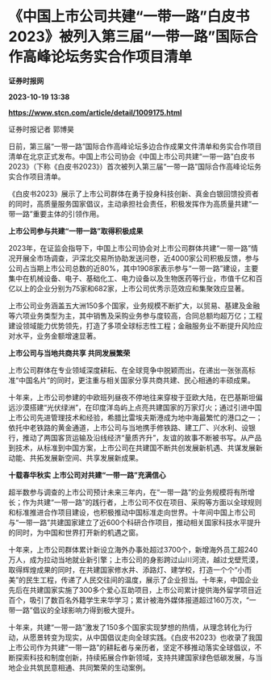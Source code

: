 # 《中国上市公司共建“一带一路”白皮书2023》被列入第三届“一带一路”国际合作高峰论坛务实合作项目清单
**证券时报网**

**2023-10-19 13:38**

**https://www.stcn.com/article/detail/1009175.html**

证券时报记者 郭博昊

日前，第三届“一带一路”国际合作高峰论坛多边合作成果文件清单和务实合作项目清单在北京正式发布。中国上市公司协会《中国上市公司共建“一带一路”白皮书2023》（下称《白皮书2023》）首次被列入第三届“一带一路”国际合作高峰论坛务实合作项目清单。

《白皮书2023》展示了上市公司群体在勇于投身科技创新、真金白银回馈投资者的同时，高质量服务国家倡议，主动承担社会责任，积极发挥作为高质量共建“一带一路”重要主体的引领作用。

**上市公司参与共建“一带一路”取得积极成果**

2023年，在证监会指导下，中国上市公司协会对上市公司群体共建“一带一路”情况开展全市场调查，沪深北交易所协助发送问卷，近4000家公司积极反馈，参与公司占当期上市公司总数的近80%，其中1908家表示参与“一带一路”建设，主要集中在机械设备、电子、基础化工、电力设备以及生物医药等行业，市值千亿和百亿以上的企业分别为75家和682家，上市公司优秀示范效应和集聚效应显著。

上市公司业务涵盖五大洲150多个国家，业务规模不断扩大，以贸易、基建及金融等六项业务类型为主，其中销售及采购业务参与度较高，合同总额均超万亿；工程建设领域能力优势领先，打造了多项全球标志性工程；金融服务业不断提升风险应对水平，业务金额增速显著。

**上市公司与当地共商共享 共同发展繁荣**

上市公司群体在专业领域深度耕耘、在全球竞争中脱颖而出，在递出一张张高标准“中国名片”的同时，更注重与相关国家分享共商共建、民心相通的丰硕成果。

十年来，上市公司参建的中欧班列昼夜不停地往来穿梭于亚欧大陆，在巴基斯坦偏远沙漠搭建“光伏绿洲”，在印度洋岛屿上点亮共建国家的万家灯火；通过引进中国上市公司先进管理技术和经验，希腊比雷埃夫斯港成为地中海最繁忙的港口之一；依托中老铁路的黄金通道，上市公司与当地携手修铁路、建工厂、兴水利、设银行，推动了两国客货运输及沿线经济“量质齐升”，友谊的故事不断被书写。从产品到技术，从标准到中国方案，上市公司在共建国不断共创发展新机遇、共谋发展新动能、共拓发展新空间、共享发展新成果。

**十载春华秋实 上市公司对共建“一带一路”充满信心**

超半数参与调查的上市公司预计未来三年内，在“一带一路”的业务规模将有所增长；作为共建“一带一路”的践行者，上市公司不仅在项目、采购等方面以全球规则和标准推进合作项目建设，也积极推动中国标准走向世界。十年间中国上市公司与“一带一路”共建国家建立了近600个科研合作项目，推动相关国家科技水平提升的同时，为中国和世界打开新的机遇之窗。

十年来，上市公司群体累计新设立海外办事处超过3700个，新增海外员工超240万人，成为拉动当地就业新引擎；上市公司的身影跨过山川河流，越过戈壁荒漠，取得辉煌成果的同时，在共建国家修水井、添路灯、建学校，打造一个个“小而美”的民生工程，传递了人民交往间的温度，展示了企业担当。十年来，中国企业先后在共建国家实施了300多个爱心互助项目，上市公司累计提供海外留学项目近百个，吸引了数百名外籍学生来华学习；累计被海外媒体报道超过160万次，“一带一路”倡议的全球影响力得到极大提升。

十年来，共建“一带一路”激发了150多个国家实现梦想的热情，从理念转化为行动，从愿景转变为现实，从中国倡议走向全球实践。《白皮书2023》也收录了我国上市公司作为共建“一带一路”的耕耘者与亲历者，坚定不移推动落实全球倡议，不断探索科技和制度创新，持续拓展合作新领域，支持共建国家绿色低碳发展，与当地企业共筑民意相通、共同繁荣的生动案例。